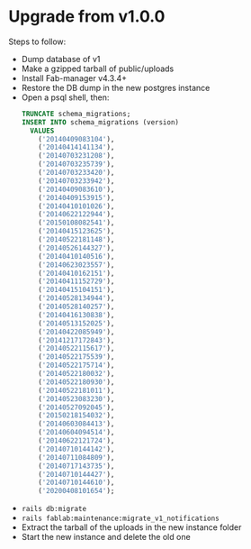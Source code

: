# Upgrade from v1.0.0

Steps to follow:
- Dump database of v1
- Make a gzipped tarball of public/uploads
- Install Fab-manager v4.3.4+
- Restore the DB dump in the new postgres instance
- Open a psql shell, then:
  ```sql
  TRUNCATE schema_migrations;
  INSERT INTO schema_migrations (version)
    VALUES
      ('20140409083104'),
      ('20140414141134'),
      ('20140703231208'),
      ('20140703235739'),
      ('20140703233420'),
      ('20140703233942'),
      ('20140409083610'),
      ('20140409153915'),
      ('20140410101026'),
      ('20140622122944'),
      ('20150108082541'),
      ('20140415123625'),
      ('20140522181148'),
      ('20140526144327'),
      ('20140410140516'),
      ('20140623023557'),
      ('20140410162151'),
      ('20140411152729'),
      ('20140415104151'),
      ('20140528134944'),
      ('20140528140257'),
      ('20140416130838'),
      ('20140513152025'),
      ('20140422085949'),
      ('20141217172843'),
      ('20140522115617'),
      ('20140522175539'),
      ('20140522175714'),
      ('20140522180032'),
      ('20140522180930'),
      ('20140522181011'),
      ('20140523083230'),
      ('20140527092045'),
      ('20150218154032'),
      ('20140603084413'),
      ('20140604094514'),
      ('20140622121724'),
      ('20140710144142'),
      ('20140711084809'),
      ('20140717143735'),
      ('20140710144427'),
      ('20140710144610'),
      ('20200408101654');
  ```
- `rails db:migrate`
- `rails fablab:maintenance:migrate_v1_notifications`
- Extract the tarball of the uploads in the new instance folder
- Start the new instance and delete the old one

